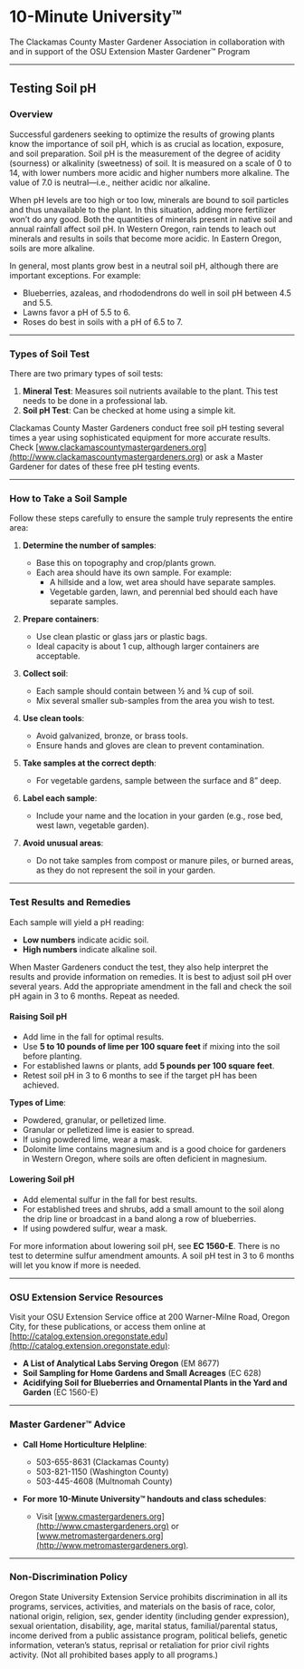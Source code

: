 # 10-Minute University™  
The Clackamas County Master Gardener Association in collaboration with and in support of the OSU Extension Master Gardener™ Program  

---

## Testing Soil pH  

### Overview  
Successful gardeners seeking to optimize the results of growing plants know the importance of soil pH, which is as crucial as location, exposure, and soil preparation. Soil pH is the measurement of the degree of acidity (sourness) or alkalinity (sweetness) of soil. It is measured on a scale of 0 to 14, with lower numbers more acidic and higher numbers more alkaline. The value of 7.0 is neutral—i.e., neither acidic nor alkaline.  

When pH levels are too high or too low, minerals are bound to soil particles and thus unavailable to the plant. In this situation, adding more fertilizer won’t do any good. Both the quantities of minerals present in native soil and annual rainfall affect soil pH. In Western Oregon, rain tends to leach out minerals and results in soils that become more acidic. In Eastern Oregon, soils are more alkaline.  

In general, most plants grow best in a neutral soil pH, although there are important exceptions. For example:  
- Blueberries, azaleas, and rhododendrons do well in soil pH between 4.5 and 5.5.  
- Lawns favor a pH of 5.5 to 6.  
- Roses do best in soils with a pH of 6.5 to 7.  

---

### Types of Soil Test  
There are two primary types of soil tests:  
1. **Mineral Test**: Measures soil nutrients available to the plant. This test needs to be done in a professional lab.  
2. **Soil pH Test**: Can be checked at home using a simple kit.  

Clackamas County Master Gardeners conduct free soil pH testing several times a year using sophisticated equipment for more accurate results. Check [www.clackamascountymastergardeners.org](http://www.clackamascountymastergardeners.org) or ask a Master Gardener for dates of these free pH testing events.  

---

### How to Take a Soil Sample  
Follow these steps carefully to ensure the sample truly represents the entire area:  

1. **Determine the number of samples**:  
   - Base this on topography and crop/plants grown.  
   - Each area should have its own sample. For example:  
     - A hillside and a low, wet area should have separate samples.  
     - Vegetable garden, lawn, and perennial bed should each have separate samples.  

2. **Prepare containers**:  
   - Use clean plastic or glass jars or plastic bags.  
   - Ideal capacity is about 1 cup, although larger containers are acceptable.  

3. **Collect soil**:  
   - Each sample should contain between ½ and ¾ cup of soil.  
   - Mix several smaller sub-samples from the area you wish to test.  

4. **Use clean tools**:  
   - Avoid galvanized, bronze, or brass tools.  
   - Ensure hands and gloves are clean to prevent contamination.  

5. **Take samples at the correct depth**:  
   - For vegetable gardens, sample between the surface and 8” deep.  

6. **Label each sample**:  
   - Include your name and the location in your garden (e.g., rose bed, west lawn, vegetable garden).  

7. **Avoid unusual areas**:  
   - Do not take samples from compost or manure piles, or burned areas, as they do not represent the soil in your garden.  

---

### Test Results and Remedies  
Each sample will yield a pH reading:  
- **Low numbers** indicate acidic soil.  
- **High numbers** indicate alkaline soil.  

When Master Gardeners conduct the test, they also help interpret the results and provide information on remedies. It is best to adjust soil pH over several years. Add the appropriate amendment in the fall and check the soil pH again in 3 to 6 months. Repeat as needed.  

#### Raising Soil pH  
- Add lime in the fall for optimal results.  
- Use **5 to 10 pounds of lime per 100 square feet** if mixing into the soil before planting.  
- For established lawns or plants, add **5 pounds per 100 square feet**.  
- Retest soil pH in 3 to 6 months to see if the target pH has been achieved.  

**Types of Lime**:  
- Powdered, granular, or pelletized lime.  
- Granular or pelletized lime is easier to spread.  
- If using powdered lime, wear a mask.  
- Dolomite lime contains magnesium and is a good choice for gardeners in Western Oregon, where soils are often deficient in magnesium.  

#### Lowering Soil pH  
- Add elemental sulfur in the fall for best results.  
- For established trees and shrubs, add a small amount to the soil along the drip line or broadcast in a band along a row of blueberries.  
- If using powdered sulfur, wear a mask.  

For more information about lowering soil pH, see **EC 1560-E**. There is no test to determine sulfur amendment amounts. A soil pH test in 3 to 6 months will let you know if more is needed.  

---

### OSU Extension Service Resources  
Visit your OSU Extension Service office at 200 Warner-Milne Road, Oregon City, for these publications, or access them online at [http://catalog.extension.oregonstate.edu](http://catalog.extension.oregonstate.edu):  
- **A List of Analytical Labs Serving Oregon** (EM 8677)  
- **Soil Sampling for Home Gardens and Small Acreages** (EC 628)  
- **Acidifying Soil for Blueberries and Ornamental Plants in the Yard and Garden** (EC 1560-E)  

---

### Master Gardener™ Advice  
- **Call Home Horticulture Helpline**:  
  - 503-655-8631 (Clackamas County)  
  - 503-821-1150 (Washington County)  
  - 503-445-4608 (Multnomah County)  

- **For more 10-Minute University™ handouts and class schedules**:  
  - Visit [www.cmastergardeners.org](http://www.cmastergardeners.org) or [www.metromastergardeners.org](http://www.metromastergardeners.org).  

---

### Non-Discrimination Policy  
Oregon State University Extension Service prohibits discrimination in all its programs, services, activities, and materials on the basis of race, color, national origin, religion, sex, gender identity (including gender expression), sexual orientation, disability, age, marital status, familial/parental status, income derived from a public assistance program, political beliefs, genetic information, veteran’s status, reprisal or retaliation for prior civil rights activity. (Not all prohibited bases apply to all programs.)